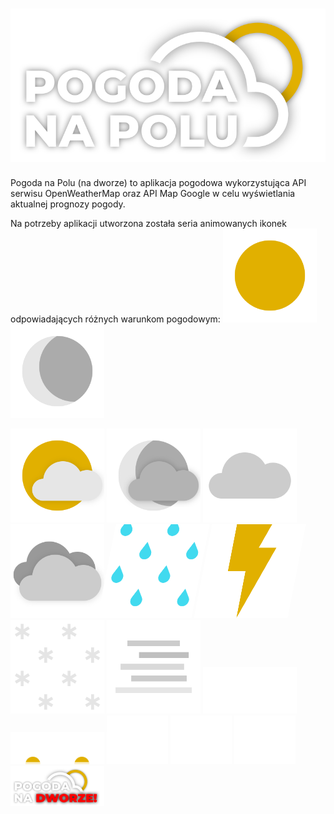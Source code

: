 # ![logo na polu](https://github.com/LaminarPLayer/pogoda-na-polu/blob/master/readme-resources/logo4.svg)
Pogoda na Polu (na dworze) to aplikacja pogodowa wykorzystująca API serwisu OpenWeatherMap oraz API Map Google w celu wyświetlania aktualnej prognozy pogody.

Na potrzeby aplikacji utworzona została seria animowanych ikonek odpowiadających różnych warunkom pogodowym:
<img width="150" alt="Bezchmurnie w dzień" src="https://github.com/LaminarPLayer/pogoda-na-polu/blob/master/readme-resources/01d.svg">
<img width="150" alt="Bezchmurnie w nocy" src="https://github.com/LaminarPLayer/pogoda-na-polu/blob/master/readme-resources/01n.svg">

<img width="150" alt="Małe zachmurzenie w dzień" src="https://github.com/LaminarPLayer/pogoda-na-polu/blob/master/readme-resources/02d.svg">
<img width="150" alt="Małe zachmurzenie w nocy" src="https://github.com/LaminarPLayer/pogoda-na-polu/blob/master/readme-resources/02n.svg">

<img width="150" alt="Zachmurzenie" src="https://github.com/LaminarPLayer/pogoda-na-polu/blob/master/readme-resources/03d.svg">
<img width="150" alt="Duże zachmurzenie" src="https://github.com/LaminarPLayer/pogoda-na-polu/blob/master/readme-resources/04d.svg">

<img width="150" alt="Deszcz" style="transform: skew(-11deg)" src="https://github.com/LaminarPLayer/pogoda-na-polu/blob/master/readme-resources/09d.svg">
<img width="150" alt="Burza" style="transform: skew(-11deg)" src="https://github.com/LaminarPLayer/pogoda-na-polu/blob/master/readme-resources/11d.svg">

<img width="150" alt="Śnieg" src="https://github.com/LaminarPLayer/pogoda-na-polu/blob/master/readme-resources/13d.svg">
<img width="150" alt="Mgła itp." src="https://github.com/LaminarPLayer/pogoda-na-polu/blob/master/readme-resources/50d.svg">

<img width="150" alt="Ciśnienie atmosferyczne" src="https://github.com/LaminarPLayer/pogoda-na-polu/blob/master/readme-resources/condition-pressure.svg">
<img width="150" alt="Wschód i zachód słońca" src="https://github.com/LaminarPLayer/pogoda-na-polu/blob/master/readme-resources/condition-sunrise-sunset.svg">

<img width="98" alt="Lekki wiatr" src="https://github.com/LaminarPLayer/pogoda-na-polu/blob/master/readme-resources/condition-wind-light.svg">
<img width="98" alt="Średni wiatr" src="https://github.com/LaminarPLayer/pogoda-na-polu/blob/master/readme-resources/condition-wind-moderate.svg">
<img width="98" alt="Mocny wiatr" src="https://github.com/LaminarPLayer/pogoda-na-polu/blob/master/readme-resources/condition-wind-strong.svg">

<img width="150" alt="Logo na dworze" src="https://github.com/LaminarPLayer/pogoda-na-polu/blob/master/readme-resources/logo4-na-dworze.svg">